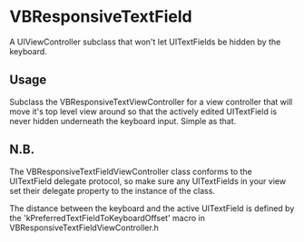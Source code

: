VBResponsiveTextField
=====================

A UIViewController subclass that won't let UITextFields be hidden by the keyboard.

Usage
-----

Subclass the VBResponsiveTextViewController for a view controller that will move it's top level view around so that the actively edited UITextField is never hidden underneath the keyboard input. Simple as that.

N.B.
----

The VBResponsiveTextFieldViewController class conforms to the UITextField delegate protocol, so make sure any UITextFields in your view set their delegate property to the instance of the class.

The distance between the keyboard and the active UITextField is defined by the 'kPreferredTextFieldToKeyboardOffset' macro in VBResponsiveTextFieldViewController.h
